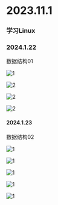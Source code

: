 # 2023.11.1

### 学习Linux

### 2024.1.22

数据结构01

![1](./001.jpg)

![2](./002.jpg)

![2](./003.jpg)

![2](./004.jpg)

#### 2024.1.23

数据结构02

![1](./006.jpg)

![1](./007.jpg)

![1](./008.jpg)

![1](./009.jpg)

![1](./010.jpg)